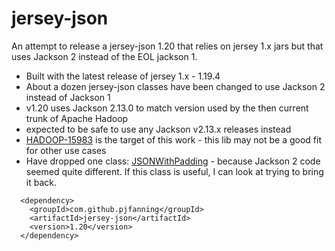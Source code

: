 # jersey-json

An attempt to release a jersey-json 1.20 that relies on jersey 1.x jars but that uses Jackson 2 instead of the EOL jackson 1.

* Built with the latest release of jersey 1.x - 1.19.4
* About a dozen jersey-json classes have been changed to use Jackson 2 instead of Jackson 1
* v1.20 uses Jackson 2.13.0 to match version used by the then current trunk of Apache Hadoop
* expected to be safe to use any Jackson v2.13.x releases instead
* [HADOOP-15983](https://issues.apache.org/jira/browse/HADOOP-15983) is the target of this work - this lib may not be a good fit for other use cases
* Have dropped one class: [JSONWithPadding](https://github.com/javaee/jersey-1.x/blob/master/jersey-json/src/main/java/com/sun/jersey/api/json/JSONWithPadding.java) - because Jackson 2 code seemed quite different. If this class is useful, I can look at trying to bring it back.

```
  <dependency>
    <groupId>com.github.pjfanning</groupId>
    <artifactId>jersey-json</artifactId>
    <version>1.20</version>
  </dependency>
```
